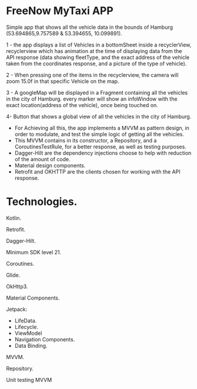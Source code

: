 # FreeNow MyTaxi APP

Simple app that shows all the vehicle data in the bounds of Hamburg
(53.694865,9.757589 & 53.394655, 10.099891).


1 - the app displays a list of Vehicles in a bottomSheet inside a recyclerView, recyclerview which has
    animation at the time of displaying data from the API response (data showing fleetType, and the exact address of the vehicle taken from the coordinates response, and a picture of the type of vehicle).

2 - When pressing one of the items in the recyclerview, the camera will zoom 15.0f in that specific Vehicle on the map.

3 - A googleMap will be displayed in a Fragment containing all the vehicles in the city of Hamburg.
    every marker will show an infoWindow with the exact location(address of the vehicle), once being touched on.

4- Button that shows a global view of all the vehicles in the city of Hamburg.

- For Achieving all this, the app implements a MVVM as pattern design, in order to modulate, and test the simple logic of getting all the vehicles.
- This MVVM contains in its constructor, a Repository, and a CoroutinesTestRule, for a better response, as well as testing purposes.
- Dagger-Hilt are the dependency injections choose to help with reduction of the amount of code.
- Material design components.
- Retrofit and OKHTTP are the clients chosen for working with the API response.

# Technologies.

Kotlin.

Retrofit.

Dagger-Hilt.

Minimum SDK level 21.

Coroutines.

Glide.

OkHttp3.

Material Components.

Jetpack:
- LifeData.
- Lifecycle.
- ViewModel
- Navigation Components.
- Data Binding.

MVVM.

Repository.

Unit testing MVVM
